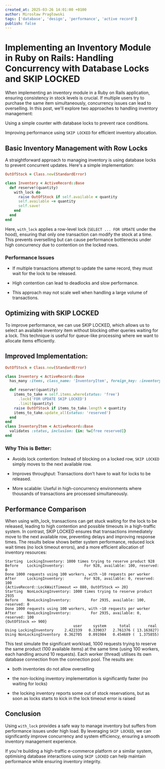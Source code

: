 ```yaml
---
created_at: 2025-03-26 14:01:00 +0100
author: Mirosław Pragłowski
tags: ['database', 'design', 'performance', 'active record']
publish: false
---
```


# Implementing an Inventory Module in Ruby on Rails: Handling Concurrency with Database Locks and SKIP LOCKED

When implementing an inventory module in a Ruby on Rails application, ensuring consistency in stock levels is crucial. If multiple users try to purchase the same item simultaneously, concurrency issues can lead to overselling. In this post, we'll explore two approaches to handling inventory management:

Using a simple counter with database locks to prevent race conditions.

Improving performance using `SKIP LOCKED` for efficient inventory allocation.

<!-- more -->

## Basic Inventory Management with Row Locks

A straightforward approach to managing inventory is using database locks to prevent concurrent updates. Here's a simple implementation:

```ruby
OutOfStock = Class.new(StandardError)

class Inventory < ActiveRecord::Base
  def reserve!(quantity)
    with_lock do
      raise OutOfStock if self.available < quantity
      self.available -= quantity
      self.save!
    end
  end
end
```

Here, `with_lock` applies a row-level lock (`SELECT ... FOR UPDATE` under the hood), ensuring that only one transaction can modify the stock at a time. This prevents overselling but can cause performance bottlenecks under high concurrency due to contention on the locked rows.

### Performance Issues

* If multiple transactions attempt to update the same record, they must wait for the lock to be released.

* High contention can lead to deadlocks and slow performance.

* This approach may not scale well when handling a large volume of transactions.

## Optimizing with SKIP LOCKED

To improve performance, we can use SKIP LOCKED, which allows us to select an available inventory item without blocking other queries waiting for a lock. This technique is useful for queue-like processing where we want to allocate items efficiently.

## Improved Implementation:

```ruby
OutOfStock = Class.new(StandardError)

class Inventory < ActiveRecord::Base
  has_many :items, class_name: 'InventoryItem', foreign_key: :inventory_id

  def reserve!(quantity)
    items_to_take = self.items.where(status: 'free')
      .lock('FOR UPDATE SKIP LOCKED')
      .limit(quantity)
    raise OutOfStock if items_to_take.length < quantity
    items_to_take.update_all(status: 'reserved')
  end
end
class InventoryItem < ActiveRecord::Base
  validates :status, inclusion: {in: %w[free reserved]}
end
```

### Why This is Better:

* Avoids lock contention: Instead of blocking on a locked row, `SKIP LOCKED` simply moves to the next available row.

* Improves throughput: Transactions don’t have to wait for locks to be released.

* More scalable: Useful in high-concurrency environments where thousands of transactions are processed simultaneously.

## Performance Comparison

When using with_lock, transactions can get stuck waiting for the lock to be released, leading to high contention and possible timeouts in a high-traffic system. In contrast, SKIP LOCKED ensures that transactions immediately move to the next available row, preventing delays and improving response times. The results below shows better system performance, reduced lock wait times (no lock timeout errors), and a more efficient allocation of inventory resources:

```
Starting  LockingInventory: 1000 times trying to reserve product 928
Before    LockingInventory:         For 928, available: 100, reserved: 0
Done 1000 requests using 100 workers, with ~10 requests per worker
After     LockingInventory:         For 928, available: 0, reserved: 100
{ActiveRecord::LockWaitTimeout => 880, OutOfStock => 20}
Starting  NonLockingInventory: 1000 times trying to reserve product 2935
Before    NonLockingInventory:         For 2935, available: 100, reserved: 0
Done 1000 requests using 100 workers, with ~10 requests per worker
After     NonLockingInventory:         For 2935, available: 0, reserved: 100
{OutOfStock => 900}
                               user     system      total        real
Using LockingInventory     2.422339   0.339037   2.761376 ( 13.163827)
Using NonLockingInventory  0.362705   0.091984   0.454689 (  1.375855)
```

This test simulate the significant workload, 1000 requests trying to reserve the same product (100 available items) at the same time (using 100 workers, each handling around 10 requests). Each worker (thread) utilises its own database connection from the connection pool. The results are:

* both inventories do not allow overselling

* the non-locking inventory implementation is significantly faster (no waiting for locks)

* the locking inventory reports some out of stock reservations, but as soon as locks starts to kick in the lock timeout error is raised

## Conclusion

Using `with_lock` provides a safe way to manage inventory but suffers from performance issues under high load. By leveraging `SKIP LOCKED`, we can significantly improve concurrency and system efficiency, ensuring a smooth inventory management experience.

If you're building a high-traffic e-commerce platform or a similar system, optimising database interactions using `SKIP LOCKED` can help maintain performance while ensuring inventory integrity.
